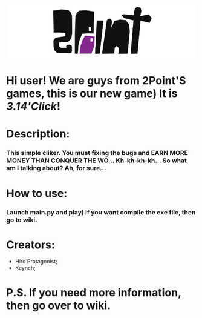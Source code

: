 ![GitHub Logo](Images/etrhWchPZ10.jpg)
# Hi user! We are guys from 2Point'S games, this is our new game) It is *3.14'Click*!


# Description:
### This simple cliker. You must fixing the bugs and EARN MORE MONEY THAN CONQUER THE WO... Kh-kh-kh-kh... So what am I talking about? Ah, for sure...

# How to use:
### Launch main.py and play) If you want compile the exe file, then go to wiki.

# Creators:
* Hiro Protagonist;
* Keynch;

# P.S. If you need more information, then go over to wiki.


